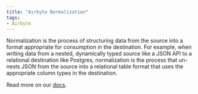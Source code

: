 ```yaml
---
title: "Airbyte Normalization"
tags:
- Airbyte
---
```

Normalization is the process of structuring data from the source into a format appropriate for consumption in the destination. For example, when writing data from a nested, dynamically typed source like a JSON API to a relational destination like Postgres, normalization is the process that un-nests JSON from the source into a relational table format that uses the appropriate column types in the destination.


Read more on our [docs](https://docs.airbyte.com/cloud/core-concepts#normalization).
